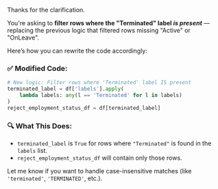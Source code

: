 Thanks for the clarification.

You're asking to **filter rows where the "Terminated" label *is present*** — replacing the previous logic that filtered rows missing "Active" or "OnLeave".

Here’s how you can rewrite the code accordingly:

### ✅ Modified Code:
```python
# New logic: Filter rows where 'Terminated' label IS present
terminated_label = df['labels'].apply(
    lambda labels: any(l == 'Terminated' for l in labels)
)
reject_employment_status_df = df[terminated_label]
```

### 🔍 What This Does:
- `terminated_label` is `True` for rows where `"Terminated"` is found in the `labels` list.
- `reject_employment_status_df` will contain only those rows.

Let me know if you want to handle case-insensitive matches (like `'terminated'`, `'TERMINATED'`, etc.).
